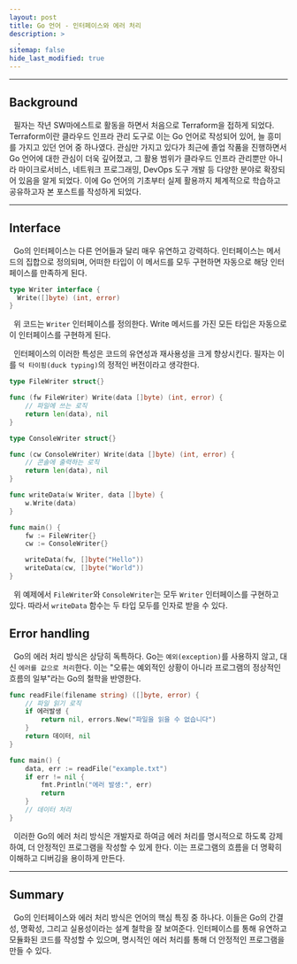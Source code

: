 ```yaml
---
layout: post
title: Go 언어 - 인터페이스와 에러 처리
description: >
  .
sitemap: false
hide_last_modified: true
---
```


---

## Background

&nbsp; 필자는 작년 SW마에스트로 활동을 하면서 처음으로 Terraform을 접하게 되었다. Terraform이란 클라우드 인프라 관리 도구로 이는 Go 언어로 작성되어 있어, 늘 흥미를 가지고 있던 언어 중 하나였다. 관심만 가지고 있다가 최근에 졸업 작품을 진행하면서 Go 언어에 대한 관심이 더욱 깊어졌고, 그 활용 범위가 클라우드 인프라 관리뿐만 아니라 마이크로서비스, 네트워크 프로그래밍, DevOps 도구 개발 등 다양한 분야로 확장되어 있음을 알게 되었다. 이에 Go 언어의 기초부터 실제 활용까지 체계적으로 학습하고 공유하고자 본 포스트를 작성하게 되었다.

---

## Interface

&nbsp; Go의 인터페이스는 다른 언어들과 달리 매우 유연하고 강력하다. 인터페이스는 메서드의 집합으로 정의되며, 어떠한 타입이 이 메서드를 모두 구현하면 자동으로 해당 인터페이스를 만족하게 된다.

```go
type Writer interface {
  Write([]byte) (int, error)
}
```

&nbsp; 위 코드는 `Writer` 인터페이스를 정의한다. Write 메서드를 가진 모든 타입은 자동으로 이 인터페이스를 구현하게 된다.<br>

&nbsp; 인터페이스의 이러한 특성은 코드의 유연성과 재사용성을 크게 향상시킨다. 필자는 이를 `덕 타이핑(duck typing)`의 정적인 버전이라고 생각한다.

```go
type FileWriter struct{}

func (fw FileWriter) Write(data []byte) (int, error) {
    // 파일에 쓰는 로직
    return len(data), nil
}

type ConsoleWriter struct{}

func (cw ConsoleWriter) Write(data []byte) (int, error) {
    // 콘솔에 출력하는 로직
    return len(data), nil
}

func writeData(w Writer, data []byte) {
    w.Write(data)
}

func main() {
    fw := FileWriter{}
    cw := ConsoleWriter{}

    writeData(fw, []byte("Hello"))
    writeData(cw, []byte("World"))
}
```

&nbsp; 위 예제에서 `FileWriter`와 `ConsoleWriter`는 모두 `Writer` 인터페이스를 구현하고 있다. 따라서 `writeData` 함수는 두 타입 모두를 인자로 받을 수 있다.

## Error handling

&nbsp; Go의 에러 처리 방식은 상당히 독특하다. Go는 `예외(exception)`를 사용하지 않고, 대신 `에러를 값으로 처리`한다. 이는 "오류는 예외적인 상황이 아니라 프로그램의 정상적인 흐름의 일부"라는 Go의 철학을 반영한다.

```go
func readFile(filename string) ([]byte, error) {
    // 파일 읽기 로직
    if 에러발생 {
        return nil, errors.New("파일을 읽을 수 없습니다")
    }
    return 데이터, nil
}

func main() {
    data, err := readFile("example.txt")
    if err != nil {
        fmt.Println("에러 발생:", err)
        return
    }
    // 데이터 처리
}
```

&nbsp; 이러한 Go의 에러 처리 방식은 개발자로 하여금 에러 처리를 명시적으로 하도록 강제하여, 더 안정적인 프로그램을 작성할 수 있게 한다. 이는 프로그램의 흐름을 더 명확히 이해하고 디버깅을 용이하게 만든다.<br>

---

## Summary

&nbsp; Go의 인터페이스와 에러 처리 방식은 언어의 핵심 특징 중 하나다. 이들은 Go의 간결성, 명확성, 그리고 실용성이라는 설계 철학을 잘 보여준다. 인터페이스를 통해 유연하고 모듈화된 코드를 작성할 수 있으며, 명시적인 에러 처리를 통해 더 안정적인 프로그램을 만들 수 있다.
